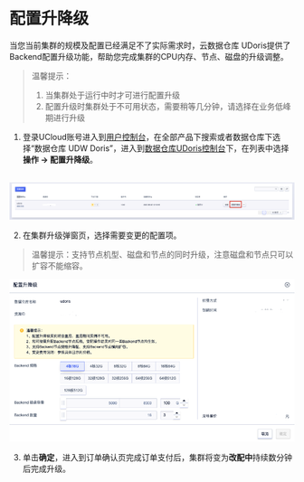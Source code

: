 # 配置升降级

当您当前集群的规模及配置已经满足不了实际需求时，云数据仓库 UDoris提供了Backend配置升级功能，帮助您完成集群的CPU内存、节点、磁盘的升级调整。

<blockquote>
温馨提示：
  <ol>
  <li>当集群处于运行中时才可进行配置升级</li>
    <li>配置升级时集群处于不可用状态，需要稍等几分钟，请选择在业务低峰期进行升级</li>
  </ol>
</blockquote>

1. 登录UCloud账号进入到[用户控制台](https://passport.ucloud.cn/#login)，在全部产品下搜索或者数据仓库下选择“数据仓库 UDW Doris”，进入到[数据仓库UDoris控制台](https://console.ucloud.cn/udw/doris)下，在列表中选择**操作 -> 配置升降级**。

​     ![udoris-resize-button](../images/udoris-resize-button.png)

2. 在集群升级弹窗页，选择需要变更的配置项。

<blockquote>
  温馨提示：支持节点机型、磁盘和节点的同时升级，注意磁盘和节点只可以扩容不能缩容。
</blockquote>


![udoris-resize-window](../images/udoris-resize-window.png)

3. 单击**确定**，进入到订单确认页完成订单支付后，集群将变为**改配中**持续数分钟后完成升级。

